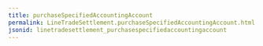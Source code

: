 ```yaml
---
title: purchaseSpecifiedAccountingAccount
permalink: LineTradeSettlement.purchaseSpecifiedAccountingAccount.html
jsonid: linetradesettlement_purchasespecifiedaccountingaccount
---
```

